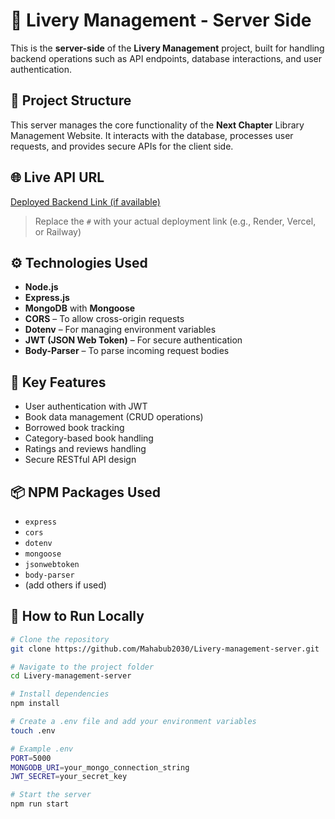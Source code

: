 # 🚀 Livery Management - Server Side

This is the **server-side** of the **Livery Management** project, built for handling backend operations such as API endpoints, database interactions, and user authentication.

## 📁 Project Structure
This server manages the core functionality of the **Next Chapter** Library Management Website. It interacts with the database, processes user requests, and provides secure APIs for the client side.

## 🌐 Live API URL
[Deployed Backend Link (if available)](https://server-pied-omega.vercel.app/)  
> Replace the `#` with your actual deployment link (e.g., Render, Vercel, or Railway)

## ⚙️ Technologies Used
- **Node.js**
- **Express.js**
- **MongoDB** with **Mongoose**
- **CORS** – To allow cross-origin requests
- **Dotenv** – For managing environment variables
- **JWT (JSON Web Token)** – For secure authentication
- **Body-Parser** – To parse incoming request bodies

## 🔐 Key Features
- User authentication with JWT
- Book data management (CRUD operations)
- Borrowed book tracking
- Category-based book handling
- Ratings and reviews handling
- Secure RESTful API design

## 📦 NPM Packages Used
- `express`
- `cors`
- `dotenv`
- `mongoose`
- `jsonwebtoken`
- `body-parser`
- (add others if used)

## 🚀 How to Run Locally

```bash
# Clone the repository
git clone https://github.com/Mahabub2030/Livery-management-server.git

# Navigate to the project folder
cd Livery-management-server

# Install dependencies
npm install

# Create a .env file and add your environment variables
touch .env

# Example .env
PORT=5000
MONGODB_URI=your_mongo_connection_string
JWT_SECRET=your_secret_key

# Start the server
npm run start
